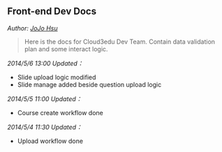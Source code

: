 ## Front-end Dev Docs
*Author: [JoJo Hsu](<mailto: jiaweixu@cloud3edu.com>)*

> Here is the docs for Cloud3edu Dev Team.
> Contain data validation plan and some interact logic.

*2014/5/6 13:00 Updated：*

* Slide upload logic modified
* Slide manage added beside question upload logic

*2014/5/5 11:00 Updated：*

* Course create workflow done

*2014/5/4 11:30 Updated：*

* Upload workflow done


